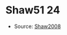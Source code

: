 <a name="material" />

# Shaw51 24
<script type="application/ld+json">
  {
    "@context": "https://schema.org/",
    "@type": "ChemicalSubstance",
    "http://purl.org/dc/terms/conformsTo":
      {
        "@type": "CreativeWork",
        "@id": "https://bioschemas.org/profiles/ChemicalSubstance/0.4-RELEASE/"
      },
    "@id": "https://egonw.github.io/nanowiki/nanowiki54.html#material",
    "name": "Shaw51 24",
    "sameAs": "http://127.0.0.1/mediawiki/index.php/Special:URIResolver/Shaw51_24"
  }
</script>


* Source: [Shaw2008](http://127.0.0.1/mediawiki/index.php/Special:URIResolver/Shaw2008)
